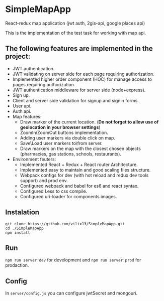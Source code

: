 # SimpleMapApp
React-redux map application (jwt auth, 2gis-api, google places api)

This is the implementation of the test task for working with map api.

## The following features are implemented in the project:

* JWT authentication.
* JWT validating on server side for each page requiring authorization.
* Implemented higher order component (HOC) for manage access to pages requiring authorization.
* JWT authentication middleware for server side (node+express).
* Sign up.
* Client and server side validation for signup and signin forms.
* User api.
* Auth api.
* Map features:
  * Draw marker of the current location. (**Do not forget to allow use of geolocation in your browser settings**)
  * ZoomIn\ZoomOut buttons implementation.
  * Adding user markers via double click on map.
  * Save\Load user markers to\from server.
  * Draw markers on the map with the closest chosen objects (pharmacies, gas stations, schools,  restaurants).
* Environment feuters:
  * Implemented React + Redux + React router Architecture.
  * Implemented easy to maintain and good scaling files structure.
  * Webpack configs for dev (with hot reload and redux dev tools support) and prod env.
  * Configured webpack and babel for es6 and react syntax.
  * Configured Less to css compile.
  * Configured uri-loader for components images.
  
## Instalation
```
git clone https://github.com/vilix13/SimpleMapApp.git
cd ./SimpleMapApp
npm install
```
## Run
`npm run server:dev` for development and `npm run server:prod` for prodaction.
## Config
In `server/config.js` you can configure jwtSecret and mongouri.
